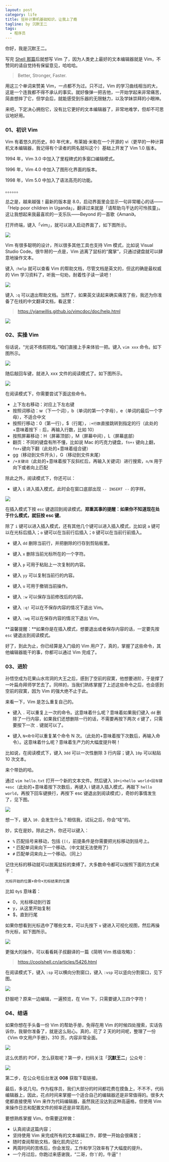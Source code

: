 ```yaml
---
layout: post
category: life
title: 狂补计算机基础知识，让我上了瘾
tagline: by 沉默王二
tags: 
  - 程序员
---
```


你好，我是沉默王二。

<!--more-->




写完 [Shell 那篇](https://mp.weixin.qq.com/s/oEo8N3nE0wR1zl7qD4nh3w)后就想写 Vim 了，因为人类史上最好的文本编辑器就是 Vim，不赞同的请自觉持有保留意见，哈哈哈。

>Better, Stronger, Faster.

用这三个单词来赞美 Vim，一点都不为过。只不过，Vim 的学习曲线相当的大，这是一个连我都不得不承认的事实。就好像弹一把吉他，一开始学起来非常痛苦，简直想摔了它，但学会后，就能感受到乐器的无限魅力，以及学妹崇拜的小眼神。


来吧，下定决心拥抱它，没有比它更好的文本编辑器了，非常地难学，但却不可思议地好用。

### 01、初识 Vim

Vim 有着悠久的历史。80 年代末，布莱姆·米勒在一个开源的 vi（更早的一种计算机文本编辑器，我记得有个读者的网名就叫这个）基础上开发了 Vim 1.0 版本。

1994 年，Vim 3.0 中加入了里程碑式的多窗口编辑模式。

1996 年，Vim 4.0 中加入了图形化界面的版本。

1998 年，Vim 5.0 中加入了语法高亮的功能。

。。。。。。

总之是，越来越强！最新的版本是 8.0，启动界面里会显示一句非常暖心的话——「Help poor children in Uganda」，翻译过来就是「请帮助乌干达的可怜孩童」。这让我想起来我最喜欢的一支乐队——Beyond 的一首歌《Amani》。

打开终端，键入「vim」，就可以进入启动界面了，如下图所示。

![](http://www.itwanger.com/assets/images/2021/03/vim-01.png)

Vim 有很多聪明的设计，所以很多其他工具也支持 Vim 模式，比如说 Visual Studio Code。很牛掰的一点是，Vim 逃离了鼠标的“魔掌”，只通过键盘就可以肆意地操作文本。

键入 `:help` 就可以查看 Vim 的帮助文档，尽管文档是英文的，但这的确是最权威的 Vim 学习资料了，听我一句劝，耐着性子读一读吧！

![](http://www.itwanger.com/assets/images/2021/03/vim-02.png)

键入 `:q` 可以退出帮助文档。当然了，如果英文读起来确实痛苦了些，我还为你准备了在线的中文翻译文档，看这里：

>https://yianwillis.github.io/vimcdoc/doc/help.html

![](http://www.itwanger.com/assets/images/2021/03/vim-03.png)


### 02、实操 Vim

俗话说，“光说不练假把戏。”咱们直接上手来体验一把。键入 `vim xxx` 命令。如下图所示。

![](http://www.itwanger.com/assets/images/2021/03/vim-04.png)

随后敲回车键，就进入 xxx 文件的阅读模式了。如下图所示。

![](http://www.itwanger.com/assets/images/2021/03/vim-05.png)

在阅读模式下，你需要尝试下面这些命令。

- 上下左右移动：对应上下左右键
- 按照词移动：w（下一个词），b（单词的第一个字母），e（单词的最后一个字母），不适合中文
- 按照行移动：0（第一行），$（行尾），`:+行数`直接跳转到指定的行（此处的+意味着按下 `:` 后，再输入行数，比如 10）
- 按照屏幕移动：H（屏幕顶部），M（屏幕中间），L（屏幕底部）
- 翻页：不同的键盘有所不懂，比如说 Mac 的巧克力键盘，`fn+↑` 键向上翻，`fn+↓`键向下翻（此处的+意味着组合键）
- gg（移动到文件开头），G（移动到文件末尾）
- `/+关键词`（此处的+意味着按下反斜杠后，再输入关键词）进行搜索，`n/N` 用于向下或者向上匹配

除此之外，阅读模式下，你还可以：

- 键入 `i` 进入插入模式，此时会在窗口底部出现 `-- INSERT --` 的字样。

![](http://www.itwanger.com/assets/images/2021/03/vim-06.png)

在插入模式下按 `esc` 键退回到阅读模式。**郑重其事的提醒：如果你不知道现在处于什么模式，就狂按 esc 键**。

除了 `i` 键可以进入插入模式，还有其他几个键可以进入插入模式，比如说 `a` 键可以在光标后插入；`o` 键可以在当前行后插入；`0` 键可以在当前行前插入。

- 键入 `dd` 删除当前行，并把删除的行存到剪贴板里。

- 键入 `x` 删除当前光标所在的一个字符。

- 键入 `p` 可用于粘贴上一次复制的内容。

- 键入 `yy` 可以复制当前行的内容。

- 键入 `u` 可用于撤销当前操作。

- 键入 `:w` 可以保存当前修改后的内容。

- 键入 `:q!` 可以在不保存内容的情况下退出 Vim。

- 键入 `:wq` 可以在保存内容的情况下退出 Vim。

**温馨提醒：**如果你是在插入模式，想要退出或者保存内容的话，一定要先按 `esc` 键退出到阅读模式。

好了，到此为止，你已经算是入门级的 Vim 用户了，真的，掌握了这些命令，其他编辑器能干的事，你都可以通过 Vim 完成了。

### 03、进阶

孙悟空成为花果山水帘洞的大王之后，感到了空前的寂寞，他想要进阶，于是撑了一叶扁舟拜师学艺去了。同样的，当我们熟练掌握了上述这些命令之后，也会感到空前的寂寞，因为 Vim 的强大绝不止于此。

来看一下，Vim 是怎么重复自己的。

- 键入 `.` 可以重复上一次的命令。这意味着什么呢？意味着如果我们键入 `dd` 删除了一行内容，如果我们还想删除一行的话，不需要再按下两次 `d` 键了，只需要按下一次 `.` 键就可以了。

- 键入 `N+命令`可以重复某个命令 N 次。（此处的+意味着按下次数后，再输入命令）。这意味着什么呢？意味着生产力的大幅度提升啊！

比如说，在阅读模式下，键入 `3dd` 可以一次性删除 3 行内容；键入 `10p` 可以粘贴 10 次文本。

来个带劲的哈。

通过 `vim hello.txt` 打开一个新的文本文件。然后键入 `10+i+hello world+回车键+esc`（此处的+意味着按下次数后，再键入 i 键进入插入模式，再敲下 `hello world`，再按下回车键换行，再按下 esc 键退出到阅读模式），奇妙的事情发生了，见下图。

![](http://www.itwanger.com/assets/images/2021/03/vim-07.png)

想一下，键入 `10.` 会发生什么？相信我，试玩之后，你会“哇”的。

妙，实在是妙。除此之外，你还可以键入：

- `%` 匹配括号来移动，包括 `{[(`，前提条件是你需要把光标移动到括号上。
- `*` 匹配单词来向下一个移动。（中文就无法使用了）
- `#` 匹配单词来向上一个移动。（同上）

记住光标的移动就可以脱离鼠标的束缚了。大多数命令都可以按照下面的方式来干：

```
光标开始的位置+命令+光标结束的位置
```

比如 `0y$` 意味着：

- 0，光标移动到行首
- y，从这里开始复制
- $，直到行尾

如果你想看到光标选中了哪些文本，可以先按下 `v` 键进入可视化视图，然后再操作光标，如下图所示。

![](http://www.itwanger.com/assets/images/2021/03/vim-08.png)

更强大的操作，可以看看耗子叔翻译的一篇《简明 Vim 练级攻略》：

>https://coolshell.cn/articles/5426.html

在阅读模式下，键入 `:sp` 可以横向分割窗口，键入 `:vsp` 可以竖向分割窗口，见下图。

![](http://www.itwanger.com/assets/images/2021/03/vim-09.png)

舒服吧？原来一边编辑，一遍预览，在 Vim 下，只需要键入三四个字符！

### 04、结语


如果你想在手头备一份 Vim 的帮助手册，免得在用 Vim 的时候四处搜索，实话告诉你，我替你准备了，就是这么贴心。真的，花了 2 天的时间呢，整理了一份《Vim 中文用户手册》，310 页，内容非常全面。


![](http://www.itwanger.com/assets/images/2021/03/vim-10.png)

 这么优质的 PDF，怎么获取呢？第一步，扫码关注「**沉默王二**」公众号：

![](http://www.itwanger.com/assets/images/2021/03/vim-11.png)

第二步，在公众号后台发送 **008** 获取下载链接。



最后，多说几句。作为程序员，我们大部分的时间都花费在摸鱼上，不不不，代码编辑器上，因此，花点时间来掌握一个适合自己的编辑器还是非常值得的。很多大佬都直接使用 Vim 来作为代码编辑器，虽然我还没达到这种高逼格，但使用 Vim 来操作日志和配置文件的频率还是非常高的。

要想熟练掌握 Vim，你需要这样做：

- 认真阅读这篇内容；
- 坚持使用 Vim 来完成所有的文本编辑工作，即使一开始会很痛苦；
- 随时查阅帮助文档，强化肌肉记忆；
- 两周时间的苦练后，你会发现，工作和学习效率有了大幅度的提升。
- 一个月过后，你跑过来感谢我，“二哥，你丫的，牛逼”！